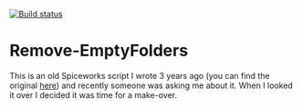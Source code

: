 [![Build status](https://ci.appveyor.com/api/projects/status/a1m44yax5ton2hib?svg=true)](https://github.com/martin9700/Remove-EmptyFolders)

Remove-EmptyFolders
===================

This is an old Spiceworks script I wrote 3 years ago (you can find the original [here](https://community.spiceworks.com/scripts/show/1735-remove-emptyfolders-ps1)) and recently someone was asking me about it.  When I looked it over I decided it was time for a make-over.